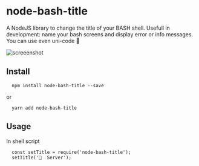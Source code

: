 # node-bash-title

A NodeJS library to change the title of your BASH shell. Usefull in development: name your bash screens and display error or info messages. You can use even uni-code 🍻

![screeenshot](https://cloud.githubusercontent.com/assets/582533/20051424/3caa15b6-a4cf-11e6-8ce3-642523998a04.png)


## Install

```
  npm install node-bash-title --save
```

or 

```
  yarn add node-bash-title
````


## Usage 

In shell script

```
  const setTitle = require('node-bash-title');
  setTitle('🍻  Server');
```

